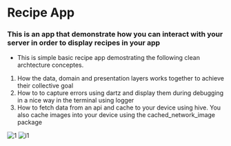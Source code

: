 # Recipe App
### This is an app that demonstrate how you can interact with your server in order to display recipes in your app
* This is simple basic recipe app demostrating the following clean archtecture conceptes.
1. How the data, domain and presentation layers works together to achieve their collective goal
2. How to to capture errors using dartz and display them during debugging in a nice way in the terminal using logger
3. How to fetch data from an api and cache to your device using hive. You also cache images into your device using the cached_network_image package

   
![1](https://github.com/user-attachments/assets/e34f33fd-1a96-463b-a138-6ab2faedff4c)
![i1](https://github.com/user-attachments/assets/3689df59-f58a-4298-a294-3df7245c5102)

